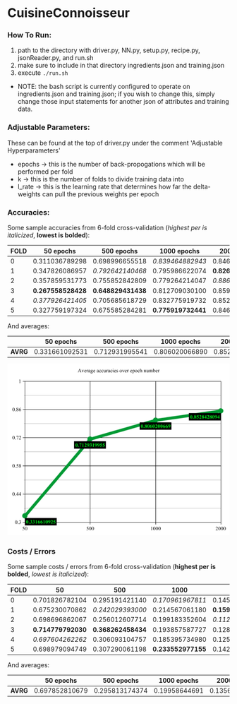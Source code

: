 # CuisineConnoisseur

### How To Run:
1. path to the directory with driver.py, NN.py, setup.py, recipe.py, jsonReader.py, and run.sh
2. make sure to include in that directory ingredients.json and training.json
3. execute `./run.sh`
  * NOTE: the bash script is currently configured to operate on ingredients.json and training.json; if you wish to change this, simply change those input statements for another json of attributes and training data.

### Adjustable Parameters:
These can be found at the top of driver.py under the comment 'Adjustable Hyperparameters'
* epochs -> this is the number of back-propogations which will be performed per fold
* k -> this is the number of folds to divide training data into
* l_rate -> this is the learning rate that determines how far the delta-weights can pull the previous weights per epoch

### Accuracies:

Some sample accuracies from 6-fold cross-validation (_highest per is italicized_, **lowest is bolded**):

| FOLD 	| 50 epochs      	    | 500 epochs          | 1000 epochs         | 2000 epochs    	    |
|------	|--------------------	|--------------------	|--------------------	|--------------------	|
| 0    	| 0.311036789298 	    | 0.698996655518 	    | _0.839464882943_ 	  | 0.846153846154 	    |
| 1    	| 0.347826086957 	    | _0.792642140468_ 	  | 0.795986622074 	    | **0.826086956522** 	|
| 2    	| 0.357859531773 	    | 0.755852842809 	    | 0.779264214047 	    | _0.886287625418_ 	  |
| 3    	| **0.267558528428** 	| **0.648829431438** 	| 0.812709030100 	    | 0.859531772575 	    |
| 4    	| _0.377926421405_ 	  | 0.705685618729 	    | 0.832775919732 	    | 0.852842809365 	    |
| 5    	| 0.327759197324 	    | 0.675585284281 	    | **0.775919732441** 	| 0.846153846154 	    |

And averages:

|     	| 50 epochs      	    | 500 epochs          | 1000 epochs         | 2000 epochs    	    |
|------	|--------------------	|--------------------	|--------------------	|--------------------	|
| **AVRG** | 0.331661092531 	    | 0.712931995541 	    | 0.806020066890 	    | 0.852842809365 	    |

![Average Accuracies Over Epoch Number](avgacc.png)

### Costs / Errors

Some sample costs / errors from 6-fold cross-validation (**highest per is bolded**, _lowest is italicized_):

| FOLD 	| 50             	    | 500            	    | 1000           	    | 2000           	    |
|------	|--------------------	|--------------------	|--------------------	|--------------------	|
| 0    	| 0.701826782104 	    | 0.295191421140 	    | _0.170961967811_ 	  | 0.145065824116 	    |
| 1    	| 0.675230070862 	    | _0.242029393000_ 	  | 0.214567061180 	    | **0.159498909199** 	|
| 2    	| 0.698696862067 	    | 0.256012607714 	    | 0.199183352604 	    | _0.112092391518_   	|
| 3    	| **0.714779792030** 	| **0.368262458434** 	| 0.193857587727 	    | 0.128988992820 	    |
| 4    	| _0.697604262262_ 	  | 0.306093104757 	    | 0.185395734980 	    | 0.125987036302 	    |
| 5    	| 0.698979094749 	    | 0.307290061198 	    | **0.233552977155** 	| 0.142213486649 	    |

And averages:

|     	| 50 epochs      	    | 500 epochs          | 1000 epochs         | 2000 epochs    	    |
|------	|--------------------	|--------------------	|--------------------	|--------------------	|
| **AVRG** | 0.697852810679 	    | 0.295813174374 	    | 0.19958644691 	    | 0.135641106767 	    |
